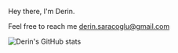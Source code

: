 Hey there, I'm Derin.



Feel free to reach me derin.saracoglu@gmail.com



![Derin's GitHub stats](https://github-readme-stats.vercel.app/api?username=derinsaracoglu&show_icons=true&theme=dark)





